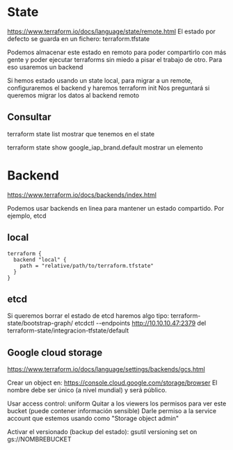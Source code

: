 # State
https://www.terraform.io/docs/language/state/remote.html
El estado por defecto se guarda en un fichero: terraform.tfstate


Podemos almacenar este estado en remoto para poder compartirlo con más gente y poder ejecutar terraforms sin miedo a pisar el trabajo de otro.
Para eso usaremos un backend

Si hemos estado usando un state local, para migrar a un remote, configuraremos el backend y haremos
terraform init
Nos preguntará si queremos migrar los datos al backend remoto

## Consultar
terraform state list
  mostrar que tenemos en el state

terraform state show google_iap_brand.default
  mostrar un elemento



# Backend
https://www.terraform.io/docs/backends/index.html

Podemos usar backends en linea para mantener un estado compartido.
Por ejemplo, etcd

## local
```
terraform {
  backend "local" {
    path = "relative/path/to/terraform.tfstate"
  }
}
```


## etcd
Si queremos borrar el estado de etcd haremos algo tipo:
terraform-state/bootstrap-graph/
etcdctl --endpoints http://10.10.10.47:2379 del terraform-state/integracion-tfstate/default


## Google cloud storage
https://www.terraform.io/docs/language/settings/backends/gcs.html

Crear un object en:
https://console.cloud.google.com/storage/browser
El nombre debe ser único (a nivel mundial) y será público.

Usar access control: uniform
Quitar a los viewers los permisos para ver este bucket (puede contener información sensible)
Darle permiso a la service account que estemos usando como "Storage object admin"

Activar el versionado (backup del estado):
gsutil versioning set on gs://NOMBREBUCKET
